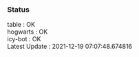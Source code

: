 ### Status


table : OK  
hogwarts : OK  
icy-bot : OK  
Latest Update : 2021-12-19 07:07:48.674816
